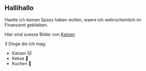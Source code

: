 ## Hallihallo

Haette ich keinen Spass haben wollen, waere ich wahrscheinlich im Finanzamt geblieben. 

Hier sind suesse Bilder von [Katzen](https://genrandom.com/cats/)

3 Dinge die ich mag:
- Katzen 🐱
- Kekse 🍪
- Kuchen 🍰
